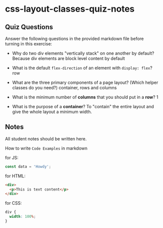 # css-layout-classes-quiz-notes

## Quiz Questions

Answer the following questions in the provided markdown file before turning in this exercise:

- Why do two div elements "vertically stack" on one another by default?
  Because div elements are block level content by default

- What is the default `flex-direction` of an element with `display: flex`?
  row

- What are the three primary components of a page layout? (Which helper classes do you need?)
  container, rows and columns

- What is the minimum number of **columns** that you should put in a **row**?
  1

- What is the purpose of a **container**?
  To "contain" the entire layout and give the whole layout a minimum width.

## Notes

All student notes should be written here.

How to write `Code Examples` in markdown

for JS:

```javascript
const data = 'Howdy';
```

for HTML:

```html
<div>
  <p>This is text content</p>
</div>
```

for CSS:

```css
div {
  width: 100%;
}
```
